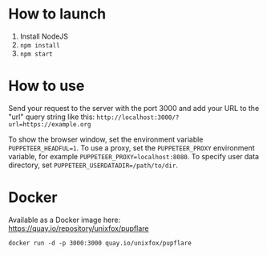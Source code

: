 # How to launch
1. Install NodeJS
2. `npm install`
3. `npm start`

# How to use
Send your request to the server with the port 3000 and add your URL to the "url" query string like this:
`http://localhost:3000/?url=https://example.org`

To show the browser window, set the environment variable `PUPPETEER_HEADFUL=1`. To use a proxy,
set the `PUPPETEER_PROXY` environment variable, for example `PUPPETEER_PROXY=localhost:8080`. To specify user data directory, set `PUPPETEER_USERDATADIR=/path/to/dir`.

# Docker
Available as a Docker image here: https://quay.io/repository/unixfox/pupflare


```
docker run -d -p 3000:3000 quay.io/unixfox/pupflare
```
